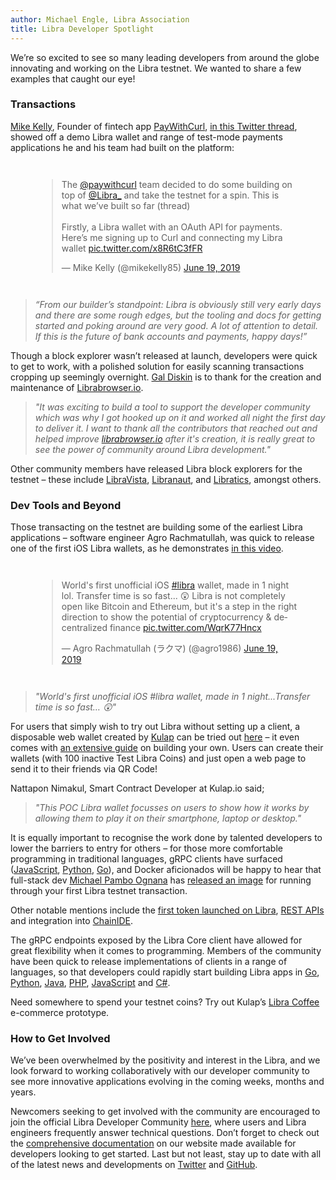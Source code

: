 ```yaml
---
author: Michael Engle, Libra Association
title: Libra Developer Spotlight
---
```

<script>
    let items = document.getElementsByClassName("post-meta");   
    for (var i = items.length - 1; i >= 0; i--) {
        if (items[i].innerHTML = '<p class="post-meta">August 14, 2019</p>') items[i].innerHTML = '<p class="post-meta">September 12, 2019</p>';
    }
    var slug = location.pathname.slice(location.pathname.lastIndexOf('/')+1);
    var redirect = 'https://libra.org/blog/' + slug;
    window.location = redirect;    
</script>

We’re so excited to see so many leading developers from around the globe innovating and working on the Libra testnet. We wanted to share a few examples that caught our eye!

### Transactions

[Mike Kelly](https://twitter.com/mikekelly85/status/1141491588180447233), Founder of fintech app [PayWithCurl](https://paywithcurl.com), [in this Twitter thread](https://twitter.com/mikekelly85/status/1141491022163324929), showed off a demo Libra wallet and range of test-mode payments applications he and his team had built on the platform: 

<div style="margin:3em;">
<blockquote class="twitter-tweet tw-align-center" data-lang="en"><p lang="en" dir="ltr">The <a href="https://twitter.com/paywithcurl?ref_src=twsrc%5Etfw">@paywithcurl</a> team decided to do some building on top of <a href="https://twitter.com/Libra_?ref_src=twsrc%5Etfw">@Libra_</a> and take the testnet for a spin. This is what we’ve built so far (thread)<br><br>Firstly, a Libra wallet with an OAuth API for payments. Here’s me signing up to Curl and connecting my Libra wallet <a href="https://t.co/x8R6tC3fFR">pic.twitter.com/x8R6tC3fFR</a></p>&mdash; Mike Kelly (@mikekelly85) <a href="https://twitter.com/mikekelly85/status/1141491022163324929?ref_src=twsrc%5Etfw">June 19, 2019</a></blockquote>
<script async src="https://platform.twitter.com/widgets.js" charset="utf-8"></script>
</div>

> _“From our builder’s standpoint: Libra is obviously still very early days and there are some rough edges, but the tooling and docs for getting started and poking around are very good. A lot of attention to detail. If this is the future of bank accounts and payments, happy days!”_

Though a block explorer wasn’t released at launch, developers were quick to get to work, with a polished solution for easily scanning transactions cropping up seemingly overnight. [Gal Diskin](https://twitter.com/gal_diskin) is to thank for the creation and maintenance of [Librabrowser.io](https://librabrowser.io/).

> _"It was exciting to build a tool to support the developer community which was why I got hooked up on it and worked all night the first day to deliver it. I want to thank all the contributors that reached out and helped improve [librabrowser.io](https://librabrowser.io/) after it's creation, it is really great to see the power of community around Libra development."_

Other community members have released Libra block explorers for the testnet – these include [LibraVista](https://www.libravista.com/), [Libranaut](https://libranaut.io/), and [Libratics](http://libratics.com/#/home), amongst others.

### Dev Tools and Beyond

Those transacting on the testnet are building some of the earliest Libra applications – software engineer Agro Rachmatullah, was quick to release one of the first iOS Libra wallets, as he demonstrates [in this video](https://twitter.com/agro1986/status/1141194274089783296).

<div style="margin:3em;">
<blockquote class="twitter-tweet tw-align-center" data-lang="en"><p lang="en" dir="ltr">World&#39;s first unofficial iOS <a href="https://twitter.com/hashtag/libra?src=hash&amp;ref_src=twsrc%5Etfw">#libra</a> wallet, made in 1 night lol. Transfer time is so fast... 😲 Libra is not completely open like Bitcoin and Ethereum, but it&#39;s a step in the right direction to show the potential of cryptocurrency &amp; decentralized finance <a href="https://t.co/WqrK77Hncx">pic.twitter.com/WqrK77Hncx</a></p>&mdash; Agro Rachmatullah (ラクマ) (@agro1986) <a href="https://twitter.com/agro1986/status/1141194274089783296?ref_src=twsrc%5Etfw">June 19, 2019</a></blockquote>
<script async src="https://platform.twitter.com/widgets.js" charset="utf-8"></script>
</div>


> _"World's first unofficial iOS #libra wallet, made in 1 night...Transfer time is so fast… 😲"_

For users that simply wish to try out Libra without setting up a client, a disposable web wallet created by [Kulap](https://www.kulap.io/) can be tried out [here](https://dev.kulap.io/libra/#/) – it even comes with [an extensive guide](https://medium.com/kulapofficial/the-first-libra-wallet-poc-building-your-own-wallet-and-apis-3cb578c0bd52) on building your own. Users can create their wallets (with 100 inactive Test Libra Coins) and just open a web page to send it to their friends via QR Code! 

Nattapon Nimakul, Smart Contract Developer at Kulap.io said; 

> _"This POC Libra wallet focusses on users to show how it works by allowing them to play it on their smartphone, laptop or desktop."_

It is equally important to recognise the work done by talented developers to lower the barriers to entry for others – for those more comfortable programming in traditional languages, gRPC clients have surfaced ([JavaScript](https://community.libra.org/t/libra-grpc-the-libra-client-for-javascript-lovers/691), [Python](https://github.com/egorsmkv/libra-grpc-py), [Go](https://github.com/codemaveric/libra-go)), and Docker aficionados will be happy to hear that full-stack dev [Michael Pambo Ognana](https://twitter.com/_mikamboo) has [released an image](https://gist.github.com/mikamboo/2bc9ca3b756fd77c707e59033a475d2e) for running through your first Libra testnet transaction. 

Other notable mentions include the [first token launched on Libra](https://community.libra.org/t/implemented-basic-token-using-move-ir/526/6), [REST APIs](https://github.com/bonustrack/libra-api) and integration into [ChainIDE](https://medium.com/iost/the-worlds-first-online-ide-supporting-libra-now-launched-connecting-facebook-and-iost-3b2ceb013812). 

The gRPC endpoints exposed by the Libra Core client have allowed for great flexibility when it comes to programming. Members of the community have been quick to release implementations of clients in a range of languages, so that developers could rapidly start building Libra apps in [Go](http://github.com/philippgille/libra-sdk-go), [Python](http://github.com/bandprotocol/pylibra), [Java](http://github.com/ketola/jlibra), [PHP](http://github.com/connected-io/php-libra), [JavaScript](http://github.com/bandprotocol/libra-web) and [C#](http://github.com/Rio-dapp/libra-csharp-sdk).

Need somewhere to spend your testnet coins? Try out Kulap’s [Libra Coffee](https://www.libracoffee.io/) e-commerce prototype.  

### How to Get Involved

We’ve been overwhelmed by the positivity and interest in the Libra, and we look forward to working collaboratively with our developer community to see more innovative applications evolving in the coming weeks, months and years. 

Newcomers seeking to get involved with the community are encouraged to join the official Libra Developer Community [here](https://community.libra.org/), where users and Libra engineers frequently answer technical questions. Don’t forget to check out the [comprehensive documentation](https://developers.libra.org/docs/welcome-to-libra) on our website made available for developers looking to get started. Last but not least, stay up to date with all of the latest news and developments on [Twitter](https://twitter.com/libradev) and [GitHub](https://github.com/libra/libra).
